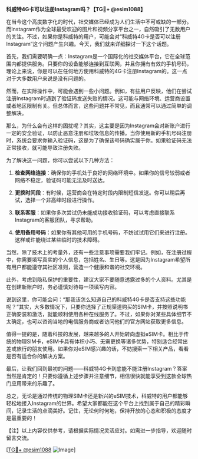 **科威特4G卡可以注册Instagram吗？【TG💪+ @esim1088】**

在当今这个高度数字化的时代，社交媒体已经成为人们生活中不可或缺的一部分。而Instagram作为全球最受欢迎的图片和视频分享平台之一，自然吸引了无数用户的关注。不过，如果你是科威特的用户，可能会对“科威特4G卡是否可以注册Instagram”这个问题产生兴趣。今天，我们就来详细探讨一下这个话题。

首先，我们需要明确一点：Instagram是一个国际化的社交媒体平台，它在全球范围内都提供服务。只要你的设备能够连接到互联网，并且你拥有有效的手机号码，理论上来说，你是可以在任何地方使用科威特的4G卡注册Instagram的。这一点对于大多数用户来说是没有问题的。

然而，在实际操作中，可能会遇到一些小问题。例如，有些用户反映，他们在尝试注册Instagram时遇到了验证码发送失败的情况。这可能与网络环境、运营商设置或者地区限制有关。但总体而言，这些问题并不常见，而且通常可以通过简单的调整解决。

那么，为什么会有这样的困扰呢？其实，这主要是因为Instagram会对新账户进行一定的安全验证，以防止恶意注册和垃圾信息的传播。当你使用新的手机号码注册时，系统会要求你输入验证码，这是为了确保该号码确实属于你。如果验证码无法正常接收，就可能导致注册失败。

为了解决这一问题，你可以尝试以下几种方法：

1. **检查网络连接**：确保你的手机处于良好的网络环境中。如果你的信号较弱或者网络不稳定，验证码可能无法及时送达。
   
2. **更换时间段**：有时候，运营商会在特定时段内限制短信发送。你可以稍后再试，选择一个非高峰时段进行操作。

3. **联系客服**：如果你多次尝试仍未能成功接收验证码，可以考虑直接联系Instagram的客服团队，寻求帮助。

4. **使用备用号码**：如果你有其他可用的手机号码，不妨试试用它们来进行注册。这样或许能绕过某些临时的技术障碍。

当然，除了技术上的考量外，还有一些注意事项需要我们牢记。例如，在注册过程中，你需要填写真实的个人信息，包括姓名、生日等。这是因为Instagram希望所有用户都能遵守其社区准则，营造一个健康和谐的社交环境。

此外，考虑到隐私保护的重要性，建议大家不要随意透露过多的个人资料。尤其是在创建新账户时，务必谨慎对待每一项填写内容。

说到这里，你可能会问：“那我该怎么知道自己的科威特4G卡是否支持这些功能呢？”其实，大多数情况下，只要你选择了正规渠道购买的SIM卡，并按照说明书正确安装和激活，就能顺利使用各种在线服务了。不过，如果你对某些具体细节不太确定，也可以咨询当地的电信服务商或者访问他们的官方网站获取更多信息。

值得一提的是，随着科技的发展，越来越多的人开始转向虚拟eSIM卡。相比于传统的物理SIM卡，eSIM卡具有体积小巧、无需更换等诸多优势，特别适合经常出差或旅行的朋友使用。如果你对eSIM感兴趣的话，不妨搜索一下相关产品，看看是否有适合你的解决方案。

最后，让我们回到最初的问题——科威特4G卡到底能不能注册Instagram？答案当然是肯定的！只要你遵循上述步骤并注意细节，相信很快就能享受到这款全球热门应用带来的乐趣了。

总之，无论是通过传统的物理SIM卡还是新兴的eSIM技术，科威特的用户都能够轻松地接入Instagram的世界。希望大家都能在这个平台上找到属于自己的精彩瞬间，记录生活的点滴美好。记住，无论何时何地，保持开放的心态和积极的态度才是最重要的！

【注】以上内容仅供参考，请根据实际情况灵活应对。如需进一步指导，欢迎随时留言交流。

[[TG💪+ @esim1088](https://t.me/s/esim1088) ![Image](https://i.postimg.cc/4NQfJmqS/Snipaste-2025-05-13-00-14-12.png)]